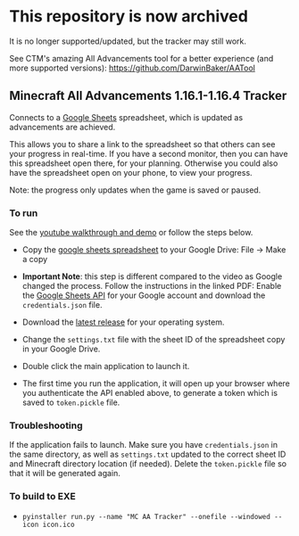 # This repository is now archived
It is no longer supported/updated, but the tracker may still work.

See CTM's amazing All Advancements tool for a better experience (and more supported versions): https://github.com/DarwinBaker/AATool

## Minecraft All Advancements 1.16.1-1.16.4 Tracker

Connects to a [Google Sheets](https://docs.google.com/spreadsheets/d/1IsXHUT_P8Qd6SmHQ5gD190n4d2gNceJZZpAjimH928M) spreadsheet, which is updated as advancements are achieved.

This allows you to share a link to the spreadsheet so that others can see your progress in real-time.
If you have a second monitor, then you can have this spreadsheet open there, for your planning.
Otherwise you could also have the spreadsheet open on your phone, to view your progress.

Note: the progress only updates when the game is saved or paused.

### To run

See the [youtube walkthrough and demo](https://youtu.be/RamvJtxFHx0) or follow the steps below.

* Copy the [google sheets spreadsheet](https://docs.google.com/spreadsheets/d/1IsXHUT_P8Qd6SmHQ5gD190n4d2gNceJZZpAjimH928M) to your Google Drive: File -> Make a copy
* **Important Note**: this step is different compared to the video as Google changed the process. Follow the instructions in the linked PDF: Enable the [Google Sheets API](https://github.com/UnlucksMcGee/minecraft_all_advancements_tracker/blob/main/GoogleSheetsAPI-Instructions.pdf) for your Google account and download the `credentials.json` file.

* Download the [latest release](https://github.com/UnlucksMcGee/minecraft_all_advancements_tracker/releases) for your operating system.
* Change the `settings.txt` file with the sheet ID of the spreadsheet copy in your Google Drive.
* Double click the main application to launch it.
* The first time you run the application, it will open up your browser where you authenticate the API enabled above, to generate a token which is saved to `token.pickle` file.

### Troubleshooting

If the application fails to launch. Make sure you have `credentials.json` in the same directory, as well as `settings.txt` updated to the correct sheet ID and Minecraft directory location (if needed). Delete the `token.pickle` file so that it will be generated again.

### To build to EXE

* `pyinstaller run.py --name "MC AA Tracker" --onefile --windowed --icon icon.ico`
